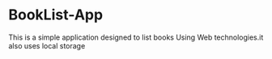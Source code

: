 # BookList-App
This is a simple application designed to list books
Using Web technologies.it also uses local storage
